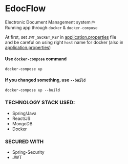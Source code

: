 # EdocFlow

Electronic Document Management system &#9983;<br/>
Running app through `docker` & `docker-compose`<br/>

At first, set `JWT_SECRET_KEY` in [application.properties](/server/src/main/resources/application.properties) file <br/>
and be careful on using right `host` name for docker (also in [application.properties](/server/src/main/resources/application.properties)) 

#### Use `docker-compose` command
```shell
docker-compose up
```
#### If you changed something, use `--build`
```shell
docker-compose up --build
```

### TECHNOLOGY STACK USED: 
- Spring/Java
- React/JS
- MongoDB
- Docker

### SECURED WITH
- Spring-Security
- JWT